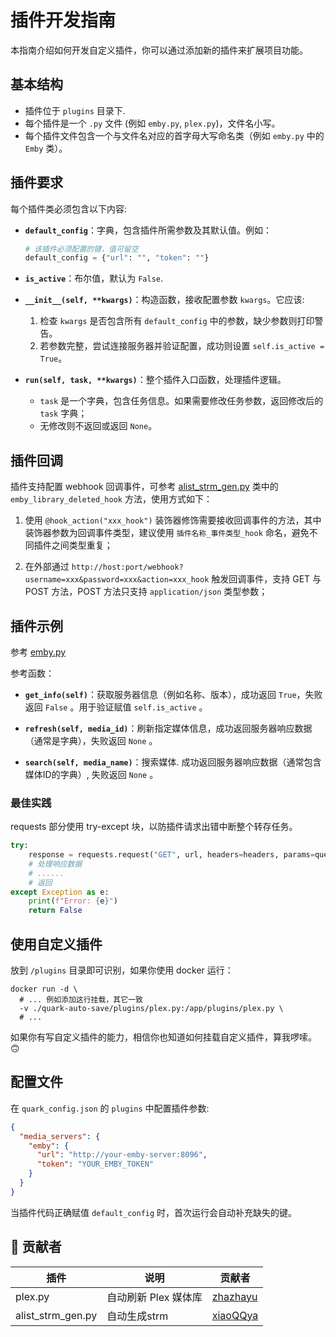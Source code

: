 # 插件开发指南

本指南介绍如何开发自定义插件，你可以通过添加新的插件来扩展项目功能。

## 基本结构

* 插件位于 `plugins` 目录下.
* 每个插件是一个 `.py` 文件 (例如 `emby.py`, `plex.py`)，文件名小写。
* 每个插件文件包含一个与文件名对应的首字母大写命名类（例如 `emby.py` 中的 `Emby` 类）。

## 插件要求

每个插件类必须包含以下内容:

* **`default_config`**：字典，包含插件所需参数及其默认值。例如：

  ```python
  # 该插件必须配置的键，值可留空
  default_config = {"url": "", "token": ""}
  ```

* **`is_active`**：布尔值，默认为 `False`.

* **`__init__(self, **kwargs)`**：构造函数，接收配置参数 `kwargs`。它应该:
  1. 检查 `kwargs` 是否包含所有 `default_config` 中的参数，缺少参数则打印警告。
  2. 若参数完整，尝试连接服务器并验证配置，成功则设置 `self.is_active = True`。

* **`run(self, task, **kwargs)`**：整个插件入口函数，处理插件逻辑。
  * `task` 是一个字典，包含任务信息。如果需要修改任务参数，返回修改后的 `task` 字典；
  * 无修改则不返回或返回 `None`。

## 插件回调

插件支持配置 webhook 回调事件，可参考 [alist_strm_gen.py](alist_strm_gen.py) 类中的 `emby_library_deleted_hook` 方法，使用方式如下：

1. 使用 `@hook_action("xxx_hook")` 装饰器修饰需要接收回调事件的方法，其中装饰器参数为回调事件类型，建议使用 `插件名称_事件类型_hook` 命名，避免不同插件之间类型重复；

2. 在外部通过 `http://host:port/webhook?username=xxx&password=xxx&action=xxx_hook` 触发回调事件，支持 GET 与 POST 方法，POST 方法只支持 `application/json` 类型参数；

## 插件示例

参考 [emby.py](emby.py)

参考函数：

* **`get_info(self)`**：获取服务器信息（例如名称、版本），成功返回 `True`，失败返回 `False` 。用于验证赋值 `self.is_active` 。

* **`refresh(self, media_id)`**：刷新指定媒体信息，成功返回服务器响应数据（通常是字典），失败返回 `None` 。

* **`search(self, media_name)`**：搜索媒体. 成功返回服务器响应数据（通常包含媒体ID的字典）, 失败返回 `None` 。

### 最佳实践

requests 部分使用 try-except 块，以防插件请求出错中断整个转存任务。

```python
try:
    response = requests.request("GET", url, headers=headers, params=querystring)
    # 处理响应数据
    # ......
    # 返回
except Exception as e:
    print(f"Error: {e}")
    return False
```

## 使用自定义插件

放到 `/plugins` 目录即可识别，如果你使用 docker 运行：

```shell
docker run -d \
  # ... 例如添加这行挂载，其它一致
  -v ./quark-auto-save/plugins/plex.py:/app/plugins/plex.py \
  # ...
```

如果你有写自定义插件的能力，相信你也知道如何挂载自定义插件，算我啰嗦。🙃

## 配置文件

在 `quark_config.json` 的 `plugins` 中配置插件参数:

```json
{
  "media_servers": {
    "emby": {
      "url": "http://your-emby-server:8096",
      "token": "YOUR_EMBY_TOKEN"
    }
  }
}
```

当插件代码正确赋值 `default_config` 时，首次运行会自动补充缺失的键。

## 🤝 贡献者

| 插件    | 说明                 | 贡献者                                  |
| ------- | -------------------- | --------------------------------------- |
| plex.py | 自动刷新 Plex 媒体库 | [zhazhayu](https://github.com/zhazhayu) |
| alist_strm_gen.py | 自动生成strm | [xiaoQQya](https://github.com/xiaoQQya) |